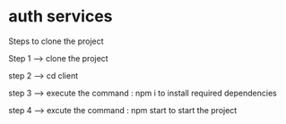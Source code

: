 # auth services
Steps to clone the project

Step 1 --> clone the project

step 2 --> cd client

step 3 --> execute the command : npm i to install required dependencies

step 4 --> excute the command : npm start to start the project